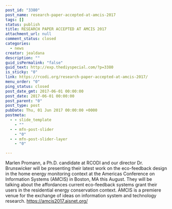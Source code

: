 ```yaml
---
post_id: "3380"
post_name: research-paper-accepted-at-amcis-2017
tags: []
status: publish
title: RESEARCH PAPER ACCEPTED AT AMCIS 2017
attachment_url: null
comment_status: closed
categories:
  - news
creator: jealdana
description: ""
guid_isPermalink: "false"
guid_text: http://exp.thediyspecial.com/?p=3380
is_sticky: "0"
link: https://rcodi.org/research-paper-accepted-at-amcis-2017/
menu_order: "0"
ping_status: closed
post_date_gmt: 2017-06-01 00:00:00
post_date: 2017-06-01 00:00:00
post_parent: "0"
post_type: post
pubDate: Thu, 01 Jun 2017 00:00:00 +0000
postmeta:
  - - slide_template
    - ""
  - - mfn-post-slider
    - "0"
  - - mfn-post-slider-layer
    - "0"

---
```

Marlen Promann, a Ph.D. candidate at RCODI and our director Dr. Brunswicker will be presenting their latest work on the eco-feedback design in the home energy monitoring context at the Americas Conference on Information Systems (AMCIS) in Boston, MA this August. They will be talking about the affordances current eco-feedback systems grant their users in the residential energy conservation context. AMCIS is a premiere venue for the exchange of ideas on information system and technology research. https://amcis2017.aisnet.org/
